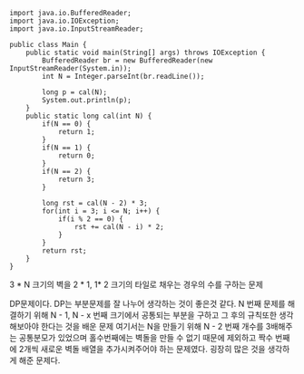 ```
import java.io.BufferedReader;
import java.io.IOException;
import java.io.InputStreamReader;

public class Main {
    public static void main(String[] args) throws IOException {
        BufferedReader br = new BufferedReader(new InputStreamReader(System.in));
        int N = Integer.parseInt(br.readLine());

        long p = cal(N);
        System.out.println(p);
    }
    public static long cal(int N) {
        if(N == 0) {
            return 1;
        }
        if(N == 1) {
            return 0;
        }
        if(N == 2) {
            return 3;
        }

        long rst = cal(N - 2) * 3;
        for(int i = 3; i <= N; i++) {
            if(i % 2 == 0) {
                rst += cal(N - i) * 2;
            }
        }
        return rst;
    }
}

```
3 * N 크기의 벽을 2 * 1, 1* 2 크기의 타일로 채우는 경우의 수를 구하는 문제

DP문제이다. DP는 부분문제를 잘 나누어 생각하는 것이 좋은것 같다.
N 번째 문제를 해결하기 위해 N - 1, N - x 번째 크기에서 공통되는 부분을 구하고
그 후의 규칙또한 생각해보아야 한다는 것을 배운 문제
여기서는 N을 만들기 위해 N - 2 번째 개수를 3배해주는 공통분모가 있었으며
홀수번째에는 벽돌을 만들 수 없기 때문에 제외하고
짝수 번째에 2개씩 새로운 벽돌 배열을 추가시켜주어야 하는 문제였다.
굉장히 많은 것을 생각하게 해준 문제다.



